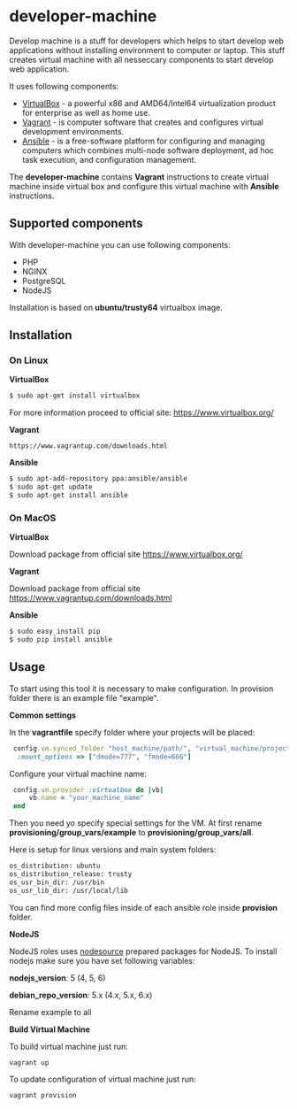 # developer-machine

Develop machine is a stuff for developers which helps to start develop web applications without installing 
environment to computer or laptop. 
This stuff creates virtual machine with all nesseccary components to start develop web application. 

It uses following components:
* [VirtualBox](https://www.virtualbox.org/) - a powerful x86 and AMD64/Intel64 virtualization product for enterprise as well as home use.
* [Vagrant](https://www.vagrantup.com/) - is computer software that creates and configures virtual development environments.
* [Ansible](https://www.ansible.com/) - is a free-software platform for configuring and managing computers which combines multi-node software deployment, ad hoc task execution, and configuration management.

The **developer-machine** contains **Vagrant** instructions to create virtual machine inside virtual box and configure this
virtual machine with **Ansible** instructions.

## Supported components

With developer-machine you can use following components:

* PHP
* NGINX
* PostgreSQL
* NodeJS

Installation is based on **ubuntu/trusty64** virtualbox image.

## Installation

### On Linux

**VirtualBox**

```sh
$ sudo apt-get install virtualbox
```

For more information proceed to official site: https://www.virtualbox.org/

**Vagrant**


```
https://www.vagrantup.com/downloads.html
```


**Ansible**

```sh
$ sudo apt-add-repository ppa:ansible/ansible
$ sudo apt-get update
$ sudo apt-get install ansible
```

### On MacOS

**VirtualBox**

Download package from official site https://www.virtualbox.org/



**Vagrant**

Download package from official site https://www.vagrantup.com/downloads.html


**Ansible**

```sh
$ sudo easy_install pip
$ sudo pip install ansible
```

## Usage

To start using this tool it is necessary to make configuration. In provision folder there is an example file "example".

**Common settings**

In the **vagrantfile** specify folder where your projects will be placed:

```ruby
 config.vm.synced_folder "host_machine/path/", "virtual_machine/project", 
  :mount_options => ["dmode=777", "fmode=666"]
```

Configure your virtual machine name:

```ruby
 config.vm.provider :virtualbox do |vb|
     vb.name = "your_machine_name"
 end

```

Then you need yo specify special settings for the VM. At first rename 
**provisioning/group_vars/example** to **provisioning/group_vars/all**. 

Here is setup for linux versions and main system folders:

```sh
os_distribution: ubuntu
os_distribution_release: trusty
os_usr_bin_dir: /usr/bin
os_usr_lib_dir: /usr/local/lib
```

You can find more config files inside of each ansible role inside **provision** folder.
 
**NodeJS**

NodeJS roles uses [nodesource](https://github.com/nodesource) prepared packages for NodeJS.
To install nodejs make sure you have set following variables:

**nodejs_version**: 5 (4, 5, 6)

**debian_repo_version**: 5.x (4.x, 5.x, 6.x)

Rename example to all
 
**Build Virtual Machine**

To build virtual machine just run:

```
vagrant up
```

To update configuration of virtual machine just run:

```
vagrant provision
```
